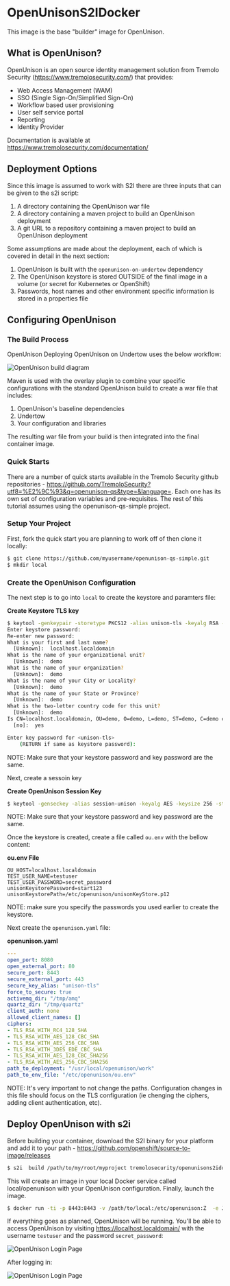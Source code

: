 # OpenUnisonS2IDocker

This image is the base "builder" image for OpenUnison.

## What is OpenUnison?

OpenUnison is an open source identity management solution from Tremolo Security (https://www.tremolosecurity.com/) that provides:

* Web Access Management (WAM)
* SSO (Single Sign-On/Simplified Sign-On)
* Workflow based user provisioning
* User self service portal
* Reporting
* Identity Provider

Documentation is available at https://www.tremolosecurity.com/documentation/

## Deployment Options

Since this image is assumed to work with S2I there are three inputs that can be given to the s2i script:

1. A directory containing the OpenUnison war file
2. A directory containing a maven project to build an OpenUnison deployment
3. A git URL to a repository containing a maven project to build an OpenUnison deployment

Some assumptions are made about the deployment, each of which is covered in detail in the next section:

1. OpenUnison is built with the `openunison-on-undertow` dependency
1. The OpenUnison keystore is stored OUTSIDE of the final image in a volume (or secret for Kubernetes or OpenShift)
2. Passwords, host names and other environment specific information is stored in a properties file

## Configuring OpenUnison

### The Build Process

OpenUnison Deploying OpenUnison on Undertow uses the below workflow:

![OpenUnison build diagram](doc-imgs/openunison_build.png)

Maven is used with the overlay plugin to combine your specific configurations with the standard OpenUnison build to create a war file that includes:

1. OpenUnison's baseline dependencies
2. Undertow
3. Your configuration and libraries

The resulting war file from your build is then integrated into the final container image.

### Quick Starts

There are a number of quick starts available in the Tremolo Security github repositories - https://github.com/TremoloSecurity?utf8=%E2%9C%93&q=openunison-qs&type=&language=.  Each one has its own set of configuration variables and pre-requisites.  The rest of this tutorial assumes using the openunison-qs-simple project.  

### Setup Your Project

First, fork the quick start you are planning to work off of then clone it locally:

```bash
$ git clone https://github.com/myusername/openunison-qs-simple.git
$ mkdir local
```

### Create the OpenUnison Configuration

The next step is to go into `local` to create the keystore and paramters file:

**Create Keystore TLS key**
```bash
$ keytool -genkeypair -storetype PKCS12 -alias unison-tls -keyalg RSA -keysize 2048 -sigalg SHA256withRSA -keystore ./unisonKeyStore.p12 -validity 3650
Enter keystore password:
Re-enter new password:
What is your first and last name?
  [Unknown]:  localhost.localdomain
What is the name of your organizational unit?
  [Unknown]:  demo
What is the name of your organization?
  [Unknown]:  demo
What is the name of your City or Locality?
  [Unknown]:  demo
What is the name of your State or Province?
  [Unknown]:  demo
What is the two-letter country code for this unit?
  [Unknown]:  demo
Is CN=localhost.localdomain, OU=demo, O=demo, L=demo, ST=demo, C=demo correct?
  [no]:  yes

Enter key password for <unison-tls>
	(RETURN if same as keystore password):
```

NOTE: Make sure that your keystore password and key password are the same.

Next, create a sessoin key

**Create OpenUnison Session Key**
```bash
$ keytool -genseckey -alias session-unison -keyalg AES -keysize 256 -storetype PKCS12 -keystore ./unisonKeyStore.p12
```

NOTE: Make sure that your keystore password and key password are the same.

Once the keystore is created, create a file called `ou.env` with the bellow content:

**ou.env File**
```properties
OU_HOST=localhost.localdomain
TEST_USER_NAME=testuser
TEST_USER_PASSWORD=secret_password
unisonKeystorePassword=start123
unisonKeystorePath=/etc/openunison/unisonKeyStore.p12
```

NOTE: make sure you specify the passwords you used earlier to create the keystore.

Next create the `openunison.yaml` file:

**openunison.yaml**
```yaml
---
open_port: 8080
open_external_port: 80
secure_port: 8443
secure_external_port: 443
secure_key_alias: "unison-tls"
force_to_secure: true
activemq_dir: "/tmp/amq"
quartz_dir: "/tmp/quartz"
client_auth: none
allowed_client_names: []
ciphers:
- TLS_RSA_WITH_RC4_128_SHA
- TLS_RSA_WITH_AES_128_CBC_SHA
- TLS_RSA_WITH_AES_256_CBC_SHA
- TLS_RSA_WITH_3DES_EDE_CBC_SHA
- TLS_RSA_WITH_AES_128_CBC_SHA256
- TLS_RSA_WITH_AES_256_CBC_SHA256
path_to_deployment: "/usr/local/openunison/work"
path_to_env_file: "/etc/openunison/ou.env"
```

NOTE: It's very important to not change the paths.  Configuration changes in this file should focus on the TLS configuration (ie chenging the ciphers, adding client authentication, etc).


## Deploy OpenUnison with s2i

Before building your container, download the S2I binary for your platform and add it to your path - https://github.com/openshift/source-to-image/releases

```bash
$ s2i  build /path/to/my/root/myproject tremolosecurity/openunisons2idocker:1.0.12  local/openunison
```

This will create an image in your local Docker service called local/openunison with your OpenUnison configuration.  Finally, launch the image.

```bash
$ docker run -ti -p 8443:8443 -v /path/to/local:/etc/openunison:Z  -e JAVA_OPTS='-Djava.awt.headless=true -Djava.security.egd=file:/dev/./urandom' --name openunison local/openunison
```

If everything goes as planned, OpenUnison will be running.  You'll be able to access OpenUnison by visiting https://localhost.localdomain/ with the username `testuser` and the password `secret_password`:

![OpenUnison Login Page](doc-imgs/login.png)

After logging in:

![OpenUnison Login Page](doc-imgs/loggedin.png)

